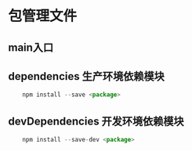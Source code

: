 # 包管理文件

## main入口

## dependencies 生产环境依赖模块
```js
	npm install --save <package>
```
## devDependencies 开发环境依赖模块
```js
	npm install --save-dev <package>
```